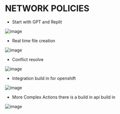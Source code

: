 # NETWORK POLICIES

- Start with GPT and Replit

![image](https://github.com/user-attachments/assets/b9113c91-edf3-4a18-96f2-9e2a695b3fcd)


- Real time file creation

![image](https://github.com/user-attachments/assets/39b86c23-a336-46f6-8aa2-476bfbe0fe5c)


- Conflict resolve

![image](https://github.com/user-attachments/assets/9add349f-fa5c-4656-b6fa-bf827a3a9788)

- Integration build in for openshift

![image](https://github.com/user-attachments/assets/bc6b4ec1-613c-488e-8234-971384bfe436)


- More Complex Actions there is a build in api build in

![image](https://github.com/user-attachments/assets/bf55e8be-f71a-43e7-8414-43eff041db13)
